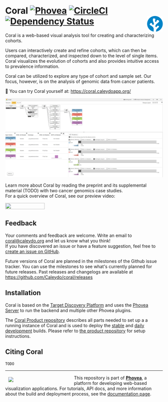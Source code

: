 
Coral [![Phovea][phovea-image]][phovea-url] [![CircleCI](https://circleci.com/gh/Caleydo/coral.svg?style=svg&circle-token=fdba4d201b4b9eb707b8b155340aae1d23c74fdf)](https://circleci.com/gh/Caleydo/coral) [![Dependency Status][daviddm-image]][daviddm-url]<a href="https://coral.caleydoapp.org/"><img align="right" src="src/assets/favicon.svg" height="50"></img></a>
=====================

Coral is a web-based visual analysis tool for creating and characterizing cohorts.

Users can interactively create and refine cohorts, which can then be compared, characterized, and inspected down to the level of single items.
Coral visualizes the evolution of cohorts and also provides intuitive access to prevalence information.

Coral can be utilized to explore any type of cohort and sample set. Our focus, however, is on the analysis of genomic data from cancer patients.

🚀 You can try Coral yourself at: https://coral.caleydoapp.org/

![screenshot](media/screenshot.full.png?raw=true "Screenshot")


Learn more about Coral by reading the preprint and its supplemental material (TODO) with two cancer genomics case studies.  
For a quick overview of Coral, see our preview video:

[<img src="https://img.youtube.com/vi/jmYuzgFglLc/maxresdefault.jpg" width=50% height=50%>](https://www.youtube.com/watch?v=jmYuzgFglLc)

Feedback
------------

Your comments and feedback are welcome. Write an email to coral@caleydo.org and let us know what you think!  
If you have discovered an issue or have a feature suggestion, feel free to [create an issue on GitHub](https://github.com/Caleydo/coral/issues).

Future versions of Coral are planned in the milestones of the Github issue tracker. You can use the milestones to see what's currently planned for future releases.
Past releases and changelogs are available at https://github.com/Caleydo/coral/releases


Installation
------------

Coral is based on the [Target Discovery Platform](https://github.com/datavisyn/tdp_core) and uses the [Phovea Server](https://github.com/phovea/phovea_server) to run the backend and multiple other Phovea plugins.

The [Coral Product repository](https://github.com/Caleydo/coral_product) describes all parts needed to set up a a running instance of Coral and is used to deploy the [stable](https://coral.caleydoapp.org/) and [daily development]((https://coral-daily.caleydoapp.org/)) builds.
Please refer to [the product repository](https://github.com/Caleydo/coral_product) for setup instructions.


Citing Coral
------------

```
TODO
```


***

<a href="https://caleydo.org"><img src="http://caleydo.org/assets/images/logos/caleydo.svg" align="left" width="200px" hspace="10" vspace="6"></a>
This repository is part of **[Phovea](http://phovea.caleydo.org/)**, a platform for developing web-based visualization applications. For tutorials, API docs, and more information about the build and deployment process, see the [documentation page](http://phovea.caleydo.org).


[phovea-image]: https://img.shields.io/badge/Phovea-Application-1BA64E.svg
[phovea-url]: https://phovea.caleydo.org
[npm-image]: https://badge.fury.io/js/coral.svg
[npm-url]: https://npmjs.org/package/coral
[daviddm-image]: https://david-dm.org/Caleydo/coral/status.svg
[daviddm-url]: https://david-dm.org/Caleydo/coral
